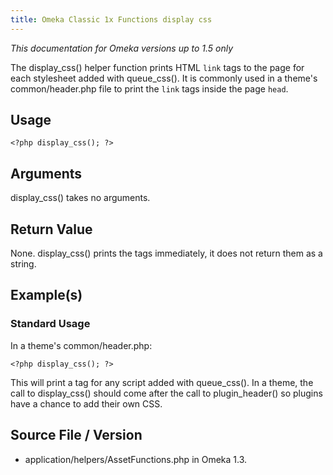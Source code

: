 ```yaml
---
title: Omeka Classic 1x Functions display css
---
```

*This documentation for Omeka versions up to 1.5 only*

The display\_css() helper function prints HTML `link` tags to the page for each stylesheet added with queue\_css(). It is
commonly used in a theme's common/header.php file to print the `link` tags inside the page `head`.

Usage
---------------------------------------------

``` {.de1}
<?php display_css(); ?>
```


Arguments
-----------------------------------------------------------

display\_css() takes no arguments.

Return Value
---------------------------------------------------------------

None. display\_css() prints the tags immediately, it does not return them as a string.

Example(s)
---------------------------------------------------------------

### <span id="Standard_Usage" class="mw-headline"> Standard Usage </span>

In a theme's common/header.php:


``` {.de1}
<?php display_css(); ?>
```

This will print a tag for any script added with
queue\_css(). In a theme, the call to display\_css() should come after the call to plugin\_header() so plugins have a chance to add their own CSS.

Source File / Version
---------------------------------------------------------------

-   application/helpers/AssetFunctions.php in Omeka 1.3.
